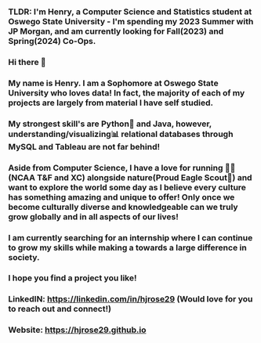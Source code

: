 ### TLDR: I'm Henry, a Computer Science and Statistics student at Oswego State University - I'm spending my 2023 Summer with JP Morgan, and am currently looking for Fall(2023) and Spring(2024) Co-Ops.

### Hi there 👋

### My name is Henry. I am a Sophomore at Oswego State University who loves data! In fact, the majority of each of my projects are largely from material I have self studied.
### My strongest skill's are Python🐍 and Java, however, understanding/visualizing📊 relational databases through MySQL and Tableau are not far behind!
### Aside from Computer Science, I have a love for running 🏃‍♂️ (NCAA T&F and XC) alongside nature(Proud Eagle Scout🦅) and want to explore the world some day as I believe every culture has something amazing and unique to offer! Only once we become culturally diverse and knowledgeable can we truly grow globally and in all aspects of our lives!

### I am currently searching for an internship where I can continue to grow my skills while making a towards a large difference in society.

### I hope you find a project you like!

### LinkedIN: https://linkedin.com/in/hjrose29 (Would love for you to reach out and connect!)
### Website:  https://hjrose29.github.io
